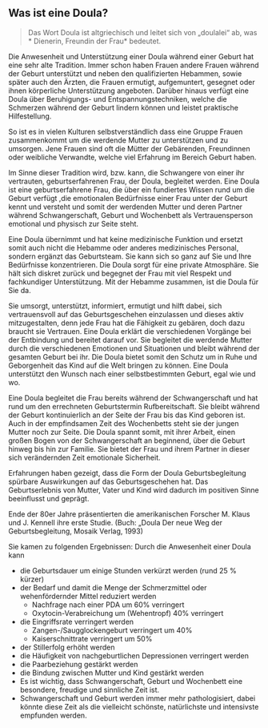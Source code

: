 ## Was ist eine Doula?

> Das Wort Doula ist altgriechisch und leitet sich von „doulalei“ ab, was * Dienerin, Freundin der Frau* bedeutet.

Die Anwesenheit und Unterstützung einer Doula während einer Geburt hat eine sehr alte Tradition. Immer schon haben Frauen andere Frauen während der Geburt unterstützt und neben den qualifizierten Hebammen, sowie später auch den Ärzten, die Frauen ermutigt, aufgemuntert, gesegnet oder ihnen körperliche Unterstützung angeboten. Darüber hinaus verfügt eine Doula über Beruhigungs- und Entspannungstechniken, welche die Schmerzen während der Geburt lindern können und leistet praktische Hilfestellung.

So ist es in vielen Kulturen selbstverständlich dass eine Gruppe Frauen zusammenkommt um die werdende Mutter zu unterstützen und zu umsorgen. Jene Frauen sind oft die Mütter der Gebärenden, Freundinnen oder weibliche Verwandte, welche viel Erfahrung im Bereich Geburt haben.

Im Sinne dieser Tradition wird, bzw. kann, die Schwangere von einer ihr vertrauten, geburtserfahrenen Frau, der Doula, begleitet werden. Eine Doula ist eine geburtserfahrene Frau, die über ein fundiertes Wissen rund um die Geburt verfügt ,die emotionalen Bedürfnisse einer Frau unter der Geburt kennt und versteht und somit der werdenden Mutter und deren Partner während Schwangerschaft, Geburt und Wochenbett als Vertrauensperson emotional und physisch zur Seite steht.

Eine Doula übernimmt und hat keine medizinische Funktion und ersetzt somit auch nicht die Hebamme oder anderes medizinisches Personal, sondern ergänzt das Geburtsteam. Sie kann sich so ganz auf Sie und Ihre Bedürfnisse konzentrieren. Die Doula sorgt für eine private Atmosphäre. Sie hält sich diskret zurück und begegnet der Frau mit viel Respekt und fachkundiger Unterstützung. Mit der Hebamme zusammen, ist die Doula für Sie da.

Sie umsorgt, unterstützt, informiert, ermutigt und hilft dabei, sich vertrauensvoll auf das Geburtsgeschehen einzulassen und dieses aktiv mitzugestalten, denn jede Frau hat die Fähigkeit zu gebären, doch dazu braucht sie Vertrauen. Eine Doula erklärt die verschiedenen Vorgänge bei der Entbindung und bereitet darauf vor. Sie begleitet die werdende Mutter durch die verschiedenen Emotionen und Situationen und bleibt während der gesamten Geburt bei ihr. Die Doula bietet somit den Schutz um in Ruhe und Geborgenheit das Kind auf die Welt bringen zu können. Eine Doula unterstützt den Wunsch nach einer selbstbestimmten Geburt, egal wie und wo.

Eine Doula begleitet die Frau bereits während der Schwangerschaft und hat rund um den errechneten Geburtstermin Rufbereitschaft. Sie bleibt während der Geburt kontinuierlich an der Seite der Frau bis das Kind geboren ist. Auch in der empfindsamen Zeit des Wochenbetts steht sie der jungen Mutter noch zur Seite. Die Doula spannt somit, mit ihrer Arbeit, einen großen Bogen von der Schwangerschaft an beginnend, über die Geburt hinweg bis hin zur Familie. Sie bietet der Frau und ihrem Partner in dieser sich verändernden Zeit emotionale Sicherheit.

Erfahrungen haben gezeigt, dass die Form der Doula Geburtsbegleitung spürbare Auswirkungen auf das Geburtsgeschehen hat. Das Geburtserlebnis von Mutter, Vater und Kind wird dadurch im positiven Sinne beeinflusst und geprägt.

Ende der 80er Jahre präsentierten die amerikanischen Forscher M. Klaus und J. Kennell ihre erste Studie. (Buch: „Doula Der neue Weg der Geburtsbegleitung, Mosaik Verlag, 1993)

Sie kamen zu folgenden Ergebnissen:
Durch die Anwesenheit einer Doula kann
- die Geburtsdauer um einige Stunden verkürzt werden (rund 25 % kürzer)
- der Bedarf und damit die Menge der Schmerzmittel oder wehenfördernder Mittel reduziert werden
	- Nachfrage nach einer PDA um 60% verringert 
    - Oxytocin-Verabreichung um (Wehentropf) 40% verringert
- die Eingriffsrate verringert werden 
	- Zangen-/Saugglockengeburt verringert um 40% 
    - Kaiserschnittrate verringert um 50%
- der Stillerfolg erhöht werden
- die Häufigkeit von nachgeburtlichen Depressionen verringert werden
- die Paarbeziehung gestärkt werden
- die Bindung zwischen Mutter und Kind gestärkt werden
- Es ist wichtig, dass Schwangerschaft, Geburt und Wochenbett eine besondere, freudige und sinnliche Zeit ist.
- Schwangerschaft und Geburt werden immer mehr pathologisiert, dabei könnte diese Zeit als die vielleicht schönste, natürlichste und intensivste empfunden werden.